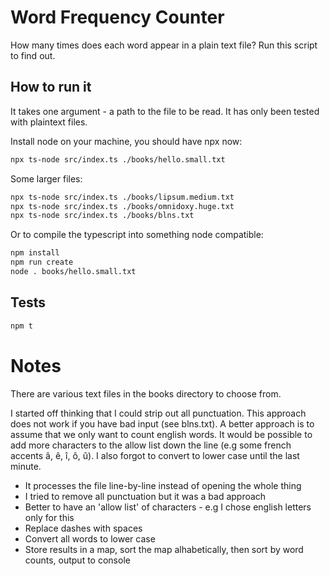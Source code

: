 # Word Frequency Counter

How many times does each word appear in a plain text file? Run this script to find out.

## How to run it

It takes one argument - a path to the file to be read. It has only been tested with plaintext files.

Install node on your machine, you should have npx now:

```bash
npx ts-node src/index.ts ./books/hello.small.txt
```

Some larger files:

```bash
npx ts-node src/index.ts ./books/lipsum.medium.txt
npx ts-node src/index.ts ./books/omnidoxy.huge.txt
npx ts-node src/index.ts ./books/blns.txt
```

Or to compile the typescript into something node compatible:

```bash
npm install
npm run create
node . books/hello.small.txt
```

## Tests

```bash
npm t
```

# Notes

There are various text files in the books directory to choose from.

I started off thinking that I could strip out all punctuation. This approach does not work if you have bad input (see blns.txt). A better approach is to assume that we only want to count english words. It would be possible to add more characters to the allow list down the line (e.g some french accents â, ê, î, ô, û). I also forgot to convert to lower case until the last minute.

 - It processes the file line-by-line instead of opening the whole thing
 - I tried to remove all punctuation but it was a bad approach
 - Better to have an 'allow list' of characters - e.g I chose english letters only for this
 - Replace dashes with spaces
 - Convert all words to lower case
 - Store results in a map, sort the map alhabetically, then sort by word counts, output to console
 